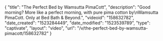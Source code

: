{
    "title": "The Perfect Bed by Wamsutta PimaCott",
    "description": "Good morning? More like a perfect morning, with pure pima cotton by\nWamsutta PimaCott. Only at Bed Bath & Beyond.",
    "videoid": "158632782",
    "date_created": "1523284449",
    "date_modified": "1523539789",
    "type": "captivate",
    "layout": "video",
    "url": "\/v\/the-perfect-bed-by-wamsutta-pimacott\/158632782"
}